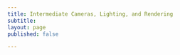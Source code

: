```yaml
---
title: Intermediate Cameras, Lighting, and Rendering
subtitle: 
layout: page
published: false

---
```

